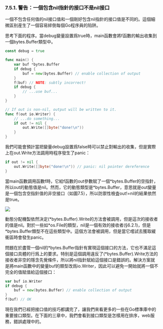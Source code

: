 ### 7.5.1.  警告：一個包含nil指針的接口不是nil接口

一個不包含任何值的nil接口值和一個剛好包含nil指針的接口值是不同的。這個細微區别産生了一個容易絆倒每個Go程序員的陷阱。

思考下面的程序。當debug變量設置爲true時，main函數會將f函數的輸出收集到一個bytes.Buffer類型中。

```go
const debug = true

func main() {
    var buf *bytes.Buffer
    if debug {
        buf = new(bytes.Buffer) // enable collection of output
    }
    f(buf) // NOTE: subtly incorrect!
    if debug {
        // ...use buf...
    }
}

// If out is non-nil, output will be written to it.
func f(out io.Writer) {
    // ...do something...
    if out != nil {
        out.Write([]byte("done!\n"))
    }
}
```

我們可能會預計當把變量debug設置爲false時可以禁止對輸出的收集，但是實際上在out.Write方法調用時程序發生了panic：

```go
if out != nil {
    out.Write([]byte("done!\n")) // panic: nil pointer dereference
}
```

當main函數調用函數f時，它給f函數的out參數賦了一個\*bytes.Buffer的空指針，所以out的動態值是nil。然而，它的動態類型是\*bytes.Buffer，意思就是out變量是一個包含空指針值的非空接口（如圖7.5），所以防禦性檢査out!=nil的結果依然是true。

![](../images/ch7-05.png)

動態分配機製依然決定(\*bytes.Buffer).Write的方法會被調用，但是這次的接收者的值是nil。對於一些如\*os.File的類型，nil是一個有效的接收者(§6.2.1)，但是\*bytes.Buffer類型不在這些類型中。這個方法會被調用，但是當它嚐試去獲取緩衝區時會發生panic。

問題在於盡管一個nil的\*bytes.Buffer指針有實現這個接口的方法，它也不滿足這個接口具體的行爲上的要求。特别是這個調用違反了(\*bytes.Buffer).Write方法的接收者非空的隱含先覺條件，所以將nil指針賦給這個接口是錯誤的。解決方案就是將main函數中的變量buf的類型改爲io.Writer，因此可以避免一開始就將一個不完全的值賦值給這個接口：

```go
var buf io.Writer
if debug {
    buf = new(bytes.Buffer) // enable collection of output
}
f(buf) // OK
```

現在我們已經把接口值的技巧都講完了，讓我們來看更多的一些在Go標準庫中的重要接口類型。在下面的三章中，我們會看到接口類型是怎樣用在排序，web服務，錯誤處理中的。
